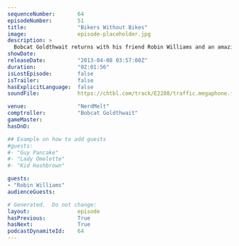 ```yaml
---
sequenceNumber:       64
episodeNumber:        51
title:                "Bikers Without Bikes"
image:                episode-placeholder.jpg
description: >
  Bobcat Goldthwait returns with his friend Robin Williams and an amazingly sad story from a very dark carnival. Then, Robin and Bobcat leave, and it's kind of hard to follow them, so Mayor Harmon plays D&D and talks to a girl about sexism or something.
showDate:             
releaseDate:          "2013-04-08 03:57:00Z"
duration:             "02:01:56"
isLostEpisode:        false
isTrailer:            false
hasExplicitLanguage:  false
soundFile:            https://chtbl.com/track/E2288/traffic.megaphone.fm/STA7440364615.mp3?updated=1554501262

venue:                "NerdMelt"
comptroller:          "Bobcat Goldthwait"
gameMaster:           
hasDnD:               

## Example on how to add guests
#guests:
#- "Guy Pancake"
#- "Lady Omelette"
#- "Kid Hashbrown"

guests:
- "Robin Williams"
audienceGuests:

# Generated.  Do not change:
layout:               episode
hasPrevious:          True
hasNext:              True
podcastDynamiteId:    64
---
```

